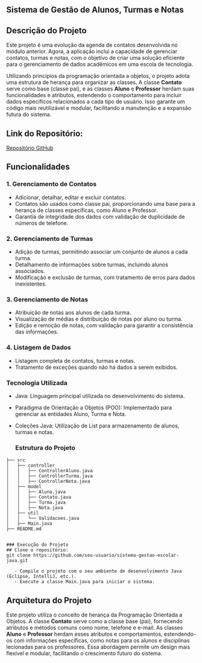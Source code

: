 ## Sistema de Gestão de Alunos, Turmas e Notas

## Descrição do Projeto

Este projeto é uma evolução da agenda de contatos desenvolvida no módulo anterior. Agora, a aplicação inclui a capacidade de gerenciar contatos, turmas e notas, com o objetivo de criar uma solução eficiente para o gerenciamento de dados acadêmicos em uma escola de tecnologia.

Utilizando princípios da programação orientada a objetos, o projeto adota uma estrutura de herança para organizar as classes. A classe **Contato** serve como base (classe pai), e as classes **Aluno** e **Professor** herdam suas funcionalidades e atributos, estendendo o comportamento para incluir dados específicos relacionados a cada tipo de usuário. Isso garante um código mais reutilizável e modular, facilitando a manutenção e a expansão futura do sistema.


## Link do Repositório:
[Repositório GitHub](https://github.com/allanaavila/escola_tech.git)

## Funcionalidades

### 1. **Gerenciamento de Contatos**
   - Adicionar, detalhar, editar e excluir contatos.
   - Contatos são usados como classe pai, proporcionando uma base para a herança de classes específicas, como Aluno e Professor.
   - Garantia de integridade dos dados com validação de duplicidade de números de telefone.

### 2. **Gerenciamento de Turmas**
   - Adição de turmas, permitindo associar um conjunto de alunos a cada turma.
   - Detalhamento de informações sobre turmas, incluindo alunos associados.
   - Modificação e exclusão de turmas, com tratamento de erros para dados inexistentes.

### 3. **Gerenciamento de Notas**
   - Atribuição de notas aos alunos de cada turma.
   - Visualização de médias e distribuição de notas por aluno ou turma.
   - Edição e remoção de notas, com validação para garantir a consistência das informações.

### 4. **Listagem de Dados**
   - Listagem completa de contatos, turmas e notas.
   - Tratamento de exceções quando não há dados a serem exibidos.


### Tecnologia Utilizada
- Java: Linguagem principal utilizada no desenvolvimento do sistema.
- Paradigma de Orientação a Objetos (POO): Implementado para gerenciar as entidades Aluno, Turma e Nota.
- Coleções Java: Utilização de List para armazenamento de alunos, turmas e notas.

  ### Estrutura do Projeto
```plaintext
├── src
│   ├── controller
│   │   ├── ControllerAluno.java
│   │   ├── ControllerTurma.java
│   │   ├── ControllerNota.java
│   ├── model
│   │   ├── Aluno.java
│   │   ├── Contato.java
│   │   ├── Turma.java
│   │   ├── Nota.java
│   ├── util
│   │   └── Validacoes.java
│   ├── Main.java
├── README.md 


### Execução do Projeto
## Clone o repositório:
git clone https://github.com/seu-usuario/sistema-gestao-escolar-java.git

   - Compile o projeto com o seu ambiente de desenvolvimento Java (Eclipse, IntelliJ, etc.).
   - Execute a classe Main.java para iniciar o sistema.
```

## Arquitetura do Projeto

Este projeto utiliza o conceito de herança da Programação Orientada a Objetos. A classe **Contato** serve como a classe base (pai), 
fornecendo atributos e métodos comuns como nome, telefone e e-mail. As classes **Aluno** e **Professor** herdam esses atributos e comportamentos, 
estendendo-os com informações específicas, como notas para os alunos e disciplinas lecionadas para os professores. Essa abordagem permite um design mais flexível e modular, 
facilitando o crescimento futuro do sistema.
